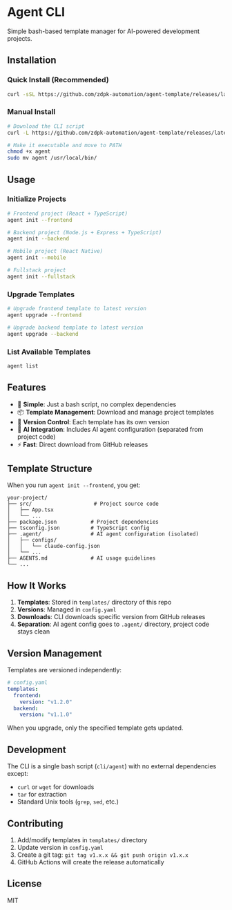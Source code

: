 # Agent CLI

Simple bash-based template manager for AI-powered development projects.

## Installation

### Quick Install (Recommended)
```bash
curl -sSL https://github.com/zdpk-automation/agent-template/releases/latest/download/install.sh | bash
```

### Manual Install
```bash
# Download the CLI script
curl -L https://github.com/zdpk-automation/agent-template/releases/latest/download/agent-cli-1.0.0-linux.tar.gz | tar xz

# Make it executable and move to PATH
chmod +x agent
sudo mv agent /usr/local/bin/
```

## Usage

### Initialize Projects
```bash
# Frontend project (React + TypeScript)
agent init --frontend

# Backend project (Node.js + Express + TypeScript)  
agent init --backend

# Mobile project (React Native)
agent init --mobile

# Fullstack project
agent init --fullstack
```

### Upgrade Templates
```bash
# Upgrade frontend template to latest version
agent upgrade --frontend

# Upgrade backend template to latest version
agent upgrade --backend
```

### List Available Templates
```bash
agent list
```

## Features

- 🚀 **Simple**: Just a bash script, no complex dependencies
- 📦 **Template Management**: Download and manage project templates
- 🔄 **Version Control**: Each template has its own version
- 🤖 **AI Integration**: Includes AI agent configuration (separated from project code)
- ⚡ **Fast**: Direct download from GitHub releases

## Template Structure

When you run `agent init --frontend`, you get:

```
your-project/
├── src/                    # Project source code
│   ├── App.tsx
│   └── ...
├── package.json           # Project dependencies
├── tsconfig.json          # TypeScript config
├── .agent/                # AI agent configuration (isolated)
│   ├── configs/
│   │   └── claude-config.json
│   └── ...
├── AGENTS.md              # AI usage guidelines
└── ...
```

## How It Works

1. **Templates**: Stored in `templates/` directory of this repo
2. **Versions**: Managed in `config.yaml` 
3. **Downloads**: CLI downloads specific version from GitHub releases
4. **Separation**: AI agent config goes to `.agent/` directory, project code stays clean

## Version Management

Templates are versioned independently:

```yaml
# config.yaml
templates:
  frontend:
    version: "v1.2.0"
  backend:
    version: "v1.1.0"
```

When you upgrade, only the specified template gets updated.

## Development

The CLI is a single bash script (`cli/agent`) with no external dependencies except:
- `curl` or `wget` for downloads
- `tar` for extraction
- Standard Unix tools (`grep`, `sed`, etc.)

## Contributing

1. Add/modify templates in `templates/` directory
2. Update version in `config.yaml`
3. Create a git tag: `git tag v1.x.x && git push origin v1.x.x`
4. GitHub Actions will create the release automatically

## License

MIT